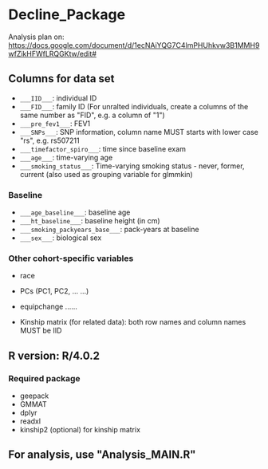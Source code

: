 # Decline_Package
Analysis plan on:  https://docs.google.com/document/d/1ecNAiYQG7C4lmPHUhkvw3B1MMH9wfZikHFWfLRQGKtw/edit#



## Columns for data set 
  * `___IID___`:                    individual ID
  * `___FID___`:                    family ID     (For unralted individuals, create a columns of the same number as "FID", e.g. a column of "1")
  * `___pre_fev1___`:               FEV1           
  * `___SNPs___`:                   SNP information, column name MUST starts with lower case "rs", e.g. rs507211
  * `___timefactor_spiro___`:       time since baseline exam
  * `___age___`:                    time-varying age
  * `___smoking_status___`:         Time-varying smoking status - never, former, current  (also used as grouping variable for glmmkin)

### Baseline 
  * `___age_baseline___`:           baseline age
  * `___ht_baseline___`:            baseline height (in cm)
  * `___smoking_packyears_base___`: pack-years at baseline
  * `___sex___`:                    biological sex
 
### Other cohort-specific variables
  * race
  * PCs (PC1, PC2, ... ...) 
  * equipchange ......  


  * Kinship matrix (for related data):   both row names and column names MUST be IID      
      




## R version: R/4.0.2

### Required package
  * geepack
  * GMMAT
  * dplyr
  * readxl
  * kinship2 (optional) for kinship matrix






## For analysis, use "Analysis_MAIN.R"
